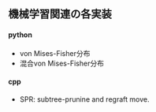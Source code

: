 ## 機械学習関連の各実装

#### python
- von Mises-Fisher分布
- 混合von Mises-Fisher分布

#### cpp
- SPR: subtree-prunine and regraft move.
